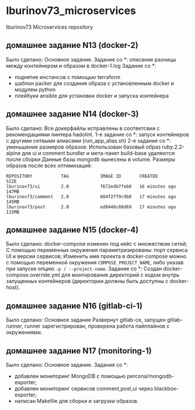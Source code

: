 # lburinov73_microservices
lburinov73 Microservices repository


## домашнее задание N13 (docker-2)
Было сделано:
Основное задание.
Задание со *: описание разницы между контейнером и образом в docker-1.log
Задание со *:
- поднятие инстансов с помощью terraform
- шаблон packer для создания образа с установленным docker и модулем python
- плейбуки ansible для установки docker и запуска контейнера

## домашнее задание N14 (docker-3)
Было сделано:
Все докерфайлы исправлены в соответсвии с рекомендациями линтера hadolint.
1-е задание со *: запуск контейнеров с другими сетвыми алиасами (run_app_alias.sh)
2-е задание со *: уменьшение размеров образов:
Использован базовый образ ruby:2.2-alpine для ui и comment
bundler и мета-пакет build-base удаляются после сборки
Данные базы mongodb вынесены в volume.
Размеры образов после всех оптимизаций:
```
REPOSITORY           TAG            IMAGE ID       CREATED          SIZE
lburinov73/ui        2.0            f672edb7feb8   16 minutes ago   147MB
lburinov73/comment   2.0            804f2ff9c9b0   17 minutes ago   145MB
lburinov73/post      2.0            ed8448c88d69   17 minutes ago   115MB
```

## домашнее задание N15 (docker-4)
Было сделано:
docker-compose изменен под кейс с множеством сетей;
С помощью переменных окружения параметризированы: порт сервиса UI и версии сервисов;
Изменить имя проекта в docker-compose можно с помощью переменной окружения `COMPOSE_PROJECT_NAME`,
либо указав при запуске опцию `-p / --project-name`.
Задание со *:
Создан docker-compose.override.yml для монтирования директорий с кодом внутрь запущенных контейнеров (директории должны быть доступны с docker-host).

## домашнее задание N16 (gitlab-ci-1)
Было сделано:
Основное задание
Развернут gitlab-ce, запущен gitlab-runner, runner зарегистрирован, проверена работа пайплайнов с окружениями.

## домашнее задание N17 (monitoring-1)
Было сделано:
Основное задание.
Задания со *:
- добавлен мониторинг MongoDB с помощью percona/mongodb-exporter;
- добавлен мониторинг сервисов comment,post,ui через blackbox-exporter;
- написан Makefile для сборки и загрузки образов.
